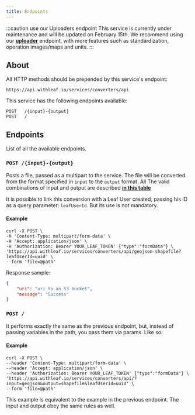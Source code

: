 ```yaml
---
title: Endpoints
---
```



:::caution use our Uploaders endpoint
This service is currently under maintenance and will be updated on February 15th. We recommend using our 
**[uploader](http://localhost:3000/docs/docs/operations_endpoints#upload-a-file)**
endpoint, with more features such as standardization, operation images/maps and units.
:::


## About
All HTTP methods should be prepended by this service's endpoint:

```
https://api.withleaf.io/services/converters/api
```

This service has the following endpoints available:

```
POST   /{input}-{output}
POST   /
```

## Endpoints

List of all the available endpoints.

### `POST /{input}-{output}`
Posts a file, passed as a multipart to the service. The file will be converted from the format specified in `input` to the `output` format. All The valid combinations of input and output are described **[in this table](/docs/docs/converters_overview#available-converters)**

It is possible to link this conversion with a Leaf User created, passing his ID as a query parameter: `leafUserId`. But its use is not mandatory.

#### Example
```shell
curl -X POST \
-H 'Content-Type: multipart/form-data' \
-H 'Accept: application/json' \
-H 'Authorization: Bearer YOUR_LEAF_TOKEN' {"type":"formData"} \
'https://api.withleaf.io/services/converters/api/geojson-shapefile?leafUserId=uuid' \
--form 'file=@path'
```

Response sample:
```json
{
    "uri": "uri to an S3 bucket",
    "message": "Success"
}
```

### `POST /`
It performs exactly the same as the previous endpoint, but, instead of passing
variables in the path, you pass them via params. Like so:

#### Example
```shell
curl -X POST \
--header 'Content-Type: multipart/form-data' \
--header 'Accept: application/json' \
--header 'Authorization: Bearer YOUR_LEAF_TOKEN' {"type":"formData"} \
'https://api.withleaf.io/services/converters/api/?input=geojson&output=shapefile&leafUserId=uuid' \
--form 'file=@path'
```

This example is equivalent to the example in the previous endpoint. The input and output obey the same rules as well.
